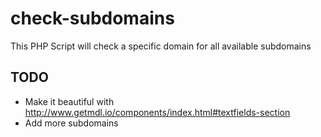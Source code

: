 # check-subdomains
This PHP Script will check a specific domain for all available subdomains
## TODO
* Make it beautiful with http://www.getmdl.io/components/index.html#textfields-section
* Add more subdomains
